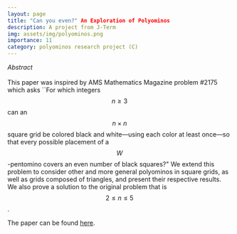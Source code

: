 ```yaml
---
layout: page
title: "Can you even?" An Exploration of Polyominos
description: A project from J-Term
img: assets/img/polyominos.png
importance: 11
category: polyominos research project (C)
---
```


<i> Abstract </i>
<br>
<br>
This paper was inspired by AMS Mathematics Magazine problem #2175 which asks ``For which integers $$n\geq 3$$ can an $$n\times n$$ square grid be colored black and white—using each color at least once—so that every possible placement of a $$W$$-pentomino covers an even number of black squares?" We  extend this problem to consider other and more general polyominos in square grids, as well as grids composed of triangles, and present their respective results. We also prove a solution to the original problem that is $$2\leq n\leq 5$$.

<p> The paper can be found <a href="https://quadcryo.github.io/quadcryo/projectpdf/jackson_medved_relyea_polyominos.pdf">here</a>.</p>